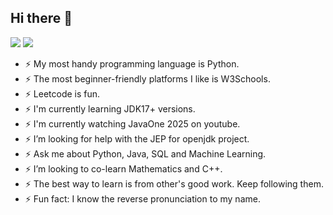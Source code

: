## Hi there 👋

<!--
**dataenthusiast092/dataenthusiast092** is a ✨ _special_ ✨ repository because its `README.md` (this file) appears on your GitHub profile.

Here are some ideas to get you started:

- 🔭 I’m currently working on ...
- 🌱 I’m currently learning ...
- 👯 I’m looking to collaborate on ...
- 🤔 I’m looking for help with ...
- 💬 Ask me about ...
- 📫 How to reach me: ...
- 😄 Pronouns: ...
- ⚡ Fun fact: ...
-->

<p align = "left">
  <img src = "https://github-readme-stats.vercel.app/api?username=swaticsharma29&show_icons=true&theme=radical&line_height=33">
  <img src = "https://github-readme-stats.vercel.app/api/top-langs/?username=swaticsharma29&hide_langs_below=.25&theme=radical">
</p>

- ⚡ My most handy programming language is Python.
- ⚡ The most beginner-friendly platforms I like is W3Schools.
- ⚡ Leetcode is fun.
- ⚡ I'm currently learning JDK17+ versions.
- ⚡ I'm currently watching JavaOne 2025 on youtube.
- ⚡ I’m looking for help with the JEP for openjdk project.
- ⚡ Ask me about Python, Java, SQL and Machine Learning.
- ⚡ I’m looking to co-learn Mathematics and C++.
- ⚡ The best way to learn is from other's good work. Keep following them.
- ⚡ Fun fact: I know the reverse pronunciation to my name.


